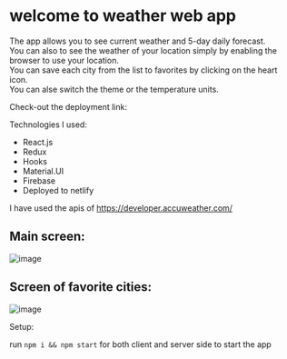  # welcome to weather web app
 
 The app allows you to see current weather and 5-day daily forecast.<br />
 You can also to see the weather of your location simply by enabling the browser to use your location.<br />
 You can save each city from the list to favorites by clicking on the heart icon.<br />
 You can alse switch the theme or the temperature units.<br />
 
 Check-out the deployment link: 

 Technologies I used:

- React.js
- Redux
- Hooks
- Material.UI
- Firebase
- Deployed to netlify

I have used the apis of https://developer.accuweather.com/
 
 ## Main screen: 
 
![image](https://user-images.githubusercontent.com/60109725/139162460-8082979e-b708-4612-9de6-865b72cbe955.png)

## Screen of favorite cities:

![image](https://user-images.githubusercontent.com/60109725/139162586-941e1039-078d-4a67-837f-43be0206c9af.png)


Setup:

run `npm i && npm start` for both client and server side to start the app
